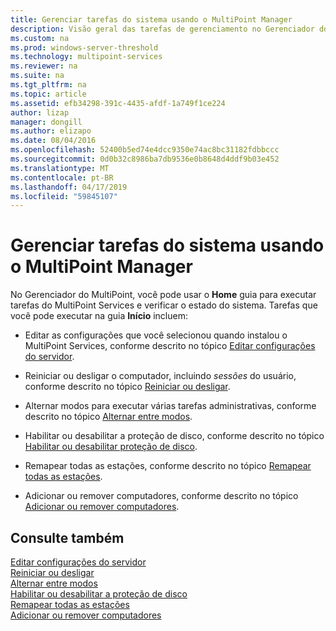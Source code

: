 ```yaml
---
title: Gerenciar tarefas do sistema usando o MultiPoint Manager
description: Visão geral das tarefas de gerenciamento no Gerenciador do MultiPoint
ms.custom: na
ms.prod: windows-server-threshold
ms.technology: multipoint-services
ms.reviewer: na
ms.suite: na
ms.tgt_pltfrm: na
ms.topic: article
ms.assetid: efb34298-391c-4435-afdf-1a749f1ce224
author: lizap
manager: dongill
ms.author: elizapo
ms.date: 08/04/2016
ms.openlocfilehash: 52400b5ed74e4dcc9350e74ac8bc31182fdbbccc
ms.sourcegitcommit: 0d0b32c8986ba7db9536e0b8648d4ddf9b03e452
ms.translationtype: MT
ms.contentlocale: pt-BR
ms.lasthandoff: 04/17/2019
ms.locfileid: "59845107"
---
```

# <a name="manage-system-tasks-using-multipoint-manager"></a>Gerenciar tarefas do sistema usando o MultiPoint Manager
No Gerenciador do MultiPoint, você pode usar o **Home** guia para executar tarefas do MultiPoint Services e verificar o estado do sistema. Tarefas que você pode executar na guia **Início** incluem:  
  
-   Editar as configurações que você selecionou quando instalou o MultiPoint Services, conforme descrito no tópico [Editar configurações do servidor](Edit-Server-Settings.md).  
  
-   Reiniciar ou desligar o computador, incluindo *sessões* do usuário, conforme descrito no tópico [Reiniciar ou desligar](Restart-or-Shut-Down.md).  
  
-   Alternar modos para executar várias tarefas administrativas, conforme descrito no tópico [Alternar entre modos](Switch-Between-Modes.md).  
  
-   Habilitar ou desabilitar a proteção de disco, conforme descrito no tópico [Habilitar ou desabilitar proteção de disco](Enable-or-Disable-Disk-Protection.md).  
  
-   Remapear todas as estações, conforme descrito no tópico [Remapear todas as estações](Remap-All-Stations.md).  
  
-   Adicionar ou remover computadores, conforme descrito no tópico [Adicionar ou remover computadores](Add-or-Remove-Computers.md).  

## <a name="see-also"></a>Consulte também  
[Editar configurações do servidor](Edit-Server-Settings.md)  
[Reiniciar ou desligar](Restart-or-Shut-Down.md)  
[Alternar entre modos](Switch-Between-Modes.md)  
[Habilitar ou desabilitar a proteção de disco](Enable-or-Disable-Disk-Protection.md)  
[Remapear todas as estações](Remap-All-Stations.md)  
[Adicionar ou remover computadores](Add-or-Remove-Computers.md)